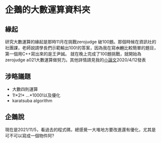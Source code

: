 # 企鵝的大數運算資料夾

## 緣起
研究大數運算的緣起是那時11月在挑戰zerojudge 破100題。那個時候在資訊社的社團課，老師說請學長們示範輸出100!的答案，因為我在寫~~水題~~比較簡單的題目，第一個用C++寫出來的是王尹誠。
就在晚上完成了100題挑戰，就開始為zerojudge a021大數運算做努力。其他詳情請見我的[小論文](https://hackmd.io/YF1ALlh2R6-yJHWp8VCSLg)2020/4/12發表

## 涉略議題
* 大數四則運算
* 1!*2!\* ...*1000!以及優化
* karatsuba algorithm
  
## 企鵝說
現在是2021/11/5，看過去的程式碼，總感覺一大堆地方要改進還有優化，尤其是可不可以寫成一個物件阿?
